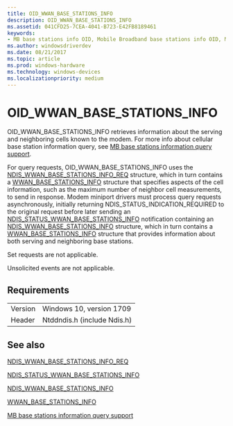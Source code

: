 ```yaml
---
title: OID_WWAN_BASE_STATIONS_INFO
description: OID_WWAN_BASE_STATIONS_INFO
ms.assetid: 041CFD25-7CEA-4041-B723-E42FB8189461
keywords:
- MB base stations info OID, Mobile Broadband base stations info OID, Mobile Broadband miniport driver base stations info OID
ms.author: windowsdriverdev
ms.date: 08/21/2017
ms.topic: article
ms.prod: windows-hardware
ms.technology: windows-devices
ms.localizationpriority: medium
---
```


# OID_WWAN_BASE_STATIONS_INFO

OID_WWAN_BASE_STATIONS_INFO retrieves information about the serving and neighboring cells known to the modem. For more info about cellular base station information query, see [MB base stations information query support](mb-base-stations-information-query-support.md).

For query requests, OID_WWAN_BASE_STATIONS_INFO uses the [NDIS_WWAN_BASE_STATIONS_INFO_REQ](https://msdn.microsoft.com/library/windows/hardware/4327021B-93FB-4605-B7D1-A7A6D661C8DF) structure, which in turn contains a [WWAN_BASE_STATIONS_INFO](https://msdn.microsoft.com/library/windows/hardware/66460B28-C2B4-4F05-A133-31A753AF9489) structure that specifies aspects of the cell information, such as the maximum number of neighbor cell measurements, to send in response. Modem miniport drivers must process query requests asynchronously, initially returning NDIS_STATUS_INDICATION_REQUIRED to the original request before later sending an [NDIS_STATUS_WWAN_BASE_STATIONS_INFO](ndis-status-wwan-base-stations-info.md) notification containing an [NDIS_WWAN_BASE_STATIONS_INFO](https://msdn.microsoft.com/library/windows/hardware/7C0E0903-F564-4F2B-95F9-FA8512FEF61B) structure, which in turn contains a [WWAN_BASE_STATIONS_INFO](https://msdn.microsoft.com/library/windows/hardware/66460B28-C2B4-4F05-A133-31A753AF9489) structure that provides information about both serving and neighboring base stations.

Set requests are not applicable.

Unsolicited events are not applicable.

## Requirements

| | |
| --- | --- |
| Version | Windows 10, version 1709 |
| Header | Ntddndis.h (include Ndis.h) |

## See also

[NDIS_WWAN_BASE_STATIONS_INFO_REQ](https://msdn.microsoft.com/library/windows/hardware/4327021B-93FB-4605-B7D1-A7A6D661C8DF)

[NDIS_STATUS_WWAN_BASE_STATIONS_INFO](ndis-status-wwan-base-stations-info.md)

[NDIS_WWAN_BASE_STATIONS_INFO](https://msdn.microsoft.com/library/windows/hardware/7C0E0903-F564-4F2B-95F9-FA8512FEF61B)

[WWAN_BASE_STATIONS_INFO](https://msdn.microsoft.com/library/windows/hardware/66460B28-C2B4-4F05-A133-31A753AF9489)

[MB base stations information query support](mb-base-stations-information-query-support.md)

